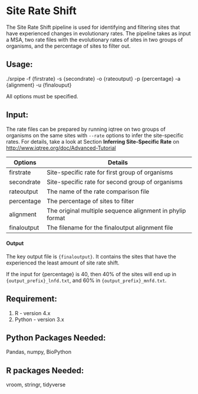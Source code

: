 # Site Rate Shift 

The Site Rate Shift pipeline is used for identifying and filtering sites that have experienced changes in evolutionary rates.
The pipeline takes as input a MSA, two rate files with the evolutionary rates of sites in two groups of organisms, and the percentage of sites to filter out. 

## Usage:

./srpipe -f {firstrate} -s {secondrate} -o {rateoutput} -p {percentage} -a {alignment} -u {finalouput}

All options must be specified.

## Input:
The rate files can be prepared by running iqtree on two groups of organisms on the same sites with `--rate` options to infer the site-specific rates. For details, take a look at Section **Inferring Site-Specific Rate** on http://www.iqtree.org/doc/Advanced-Tutorial 

Options | Details 
--------|--------
 firstrate  | Site-specific rate for first group of organisms
 secondrate | Site-specific rate for second group of organisms
 rateoutput | The name of the rate comparison file
 percentage | The percentage of sites to filter
 alignment | The original multiple sequence alignment in phylip format
 finaloutput | The filename for the finaloutput alignment file

#### Output
The key output file is `{finaloutput}`. It contains the sites that have the experienced the least amount of site rate shift.

If the input for {percentage} is 40, then 40% of the sites will end up in `{output_prefix}_lnfd.txt`, and 60% in `{output_prefix}_mnfd.txt`. 

## Requirement:
1. R - version 4.x
2. Python - version 3.x

## Python Packages Needed:
Pandas, numpy, BioPython

## R packages Needed:
vroom, stringr, tidyverse

